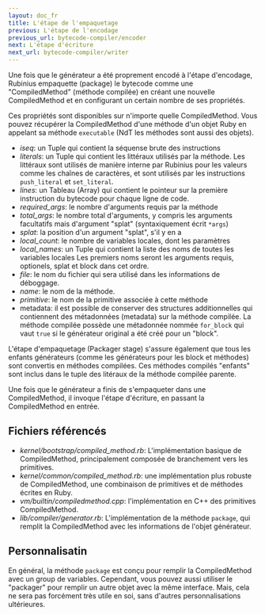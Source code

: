 ```yaml
---
layout: doc_fr
title: L'étape de l'empaquetage
previous: L'étape de l'encodage
previous_url: bytecode-compiler/encoder
next: L'étape d'écriture
next_url: bytecode-compiler/writer
---
```


Une fois que le générateur a été proprement encodé à l'étape d'encodage,
Rubinius empaquette (package) le bytecode comme une "CompiledMethod" 
(méthode compilée) en créant une nouvelle CompiledMethod 
et en configurant un certain nombre de ses propriétés.

Ces propriétés sont disponibles sur n'importe quelle CompiledMethod.
Vous pouvez récupérer la CompiledMethod d'une méthode d'un objet Ruby
en appelant sa méthode `executable` (NdT les méthodes sont aussi des objets). 

* *iseq*: un Tuple qui contient la séquense brute des instructions
* *literals*: un Tuple qui contient les littéraux utilisés par la méthode.
  Les littéraux sont utilisés de manière interne par Rubinius pour les 
  valeurs comme les chaînes de caractères, et sont utilisés par les 
  instructions `push_literal` et `set_literal`.
* *lines*: un Tableau (Array) qui contient le pointeur sur la première 
  instruction du bytecode pour chaque ligne de code.
* *required_args*: le nombre d'arguments requis par la méthode
* *total_args*: le nombre total d'arguments, y compris les arguments 
  facultatifs mais d'argument "splat" (syntaxiquement écrit `*args`)
* *splat*: la position d'un argument "splat", s'il y en a
* *local_count*: le nombre de variables locales, dont les paramètres
* *local_names*: un Tuple qui contient la liste des noms de toutes les 
  variables locales
  Les premiers noms seront les arguments requis, optionels, splat et block 
  dans cet ordre.
* *file*: le nom du fichier qui sera utilisé dans les informations de 
  déboggage.
* *name*: le nom de la méthode.
* *primitive*: le nom de la primitive associée à cette méthode
* metadata: il est possible de conserver des structures additionnelles 
  qui contiennent des métadonnées (metadata) sur la méthode compilée. 
  La méthode compilée possède une métadonnée nommée `for_block`
  qui vaut `true` si le générateur original a été créé pour un "block".
  
L'étape d'empaquetage (Packager stage) s'assure également que tous 
les enfants générateurs (comme les générateurs pour les block et méthodes)
sont convertis en méthodes compilées. Ces méthodes compilés "enfants" 
sont inclus dans le tuple des litéraux de la méthode compilée parente.

Une fois que le générateur a finis de s'empaqueter dans une CompiledMethod,
il invoque l'étape d'écriture, en passant la CompiledMethod en entrée.

## Fichiers référencés

* *kernel/bootstrap/compiled_method.rb*: L'implémentation basique de 
   CompiledMethod, principalement composée de branchement vers les 
   primitives.
* *kernel/common/compiled_method.rb*: une implémentation plus robuste
   de CompiledMethod, une combinaison de primitives et de méthodes
   écrites en Ruby.
* *vm/builtin/compiledmethod.cpp*: l'implémentation en C++ 
  des primitives CompiledMethod.
* *lib/compiler/generator.rb*: L'implémentation de la méthode 
  `package`, qui remplit la CompiledMethod avec les informations
  de l'objet générateur.

## Personnalisatin

En général, la méthode `package` est conçu pour remplir la CompiledMethod 
avec un group de variables. Cependant, vous pouvez aussi utiliser le 
"packager" pour remplir un autre objet avec la même interface. Mais, cela ne 
sera pas forcément très utile en soi, sans d'autres personnalisations 
ultérieures.
